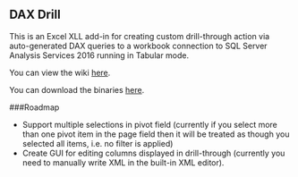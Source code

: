 ﻿## DAX Drill

This is an Excel XLL add-in for creating custom drill-through action via auto-generated DAX queries to a workbook connection to SQL Server Analysis Services 2016 running in Tabular mode.

You can view the wiki [here](https://github.com/DG2NTT/DAX-Drill/wiki).

You can download the binaries [here](https://github.com/DG2NTT/DAX-Drill/releases). 

###Roadmap

* Support multiple selections in pivot field (currently if you select more than one pivot item in the page field then it will be treated as though you selected all items, i.e. no filter is applied)
* Create GUI for editing columns displayed in drill-through (currently you need to manually write XML in the built-in XML editor).
